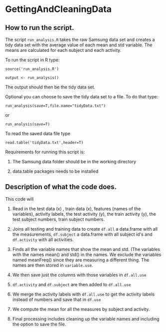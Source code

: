 # GettingAndCleaningData

## How to run the script.

The script `run_analysis.R` takes the raw Samsung data set
and creates a tidy data set with the average value of 
each mean and std variable. The means are calculated for
each subject and each activity.

To run the script in R type:

`source('run_analysis.R')`

`output <- run_analysis()`

The output should then be the tidy data set.

Optional you can choose to save the tidy data set to a file.
To do that type:

`run_analysis(save=T,file.name="tidyData.txt")`

or

`run_analysis(save=T)`

To read the saved data file type

`read.table('tidyData.txt',header=T)`

Requirements for running this script is:

1. The Samsung data folder should be in the working directory

2. data.table packages needs to be installed

## Description of what the code does.

This code will 

1. Read in the test data (x) , train data (x), features (names of the variables), activity labels, the test activity (y), the train activity (y), the test subject numbers, train subject numbers.

2. Joins all testing and training data to create `df.all` a data.frame with all the measurements, `df.subject` a data.frame with all subject id's and `df.activity` with all activities.

3. Finds all the variable names that show the mean and std. (The variables with the names mean() and std() in the names. We exclude the variables named meanFreq() since they are measuring a different thing. The names are then stored in `variable.use`.

4. We then save just the columns with those variables in `df.all.use`

5. `df.activity` and `df.subject` are then added to `df.all.use`

6. We merge the activity labels with `df.all.use` to get the activity labels instead of numbers and save that in `df.use`

7. We compute the mean for all the measures by subject and activity.

8. Final processing includes cleaning up the variable names and including the option to save the file.
